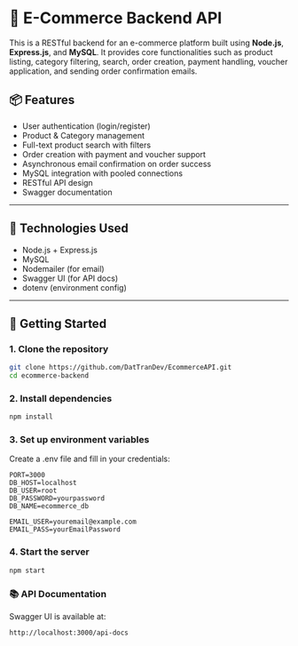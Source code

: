 # 🛒 E-Commerce Backend API

This is a RESTful backend for an e-commerce platform built using **Node.js**, **Express.js**, and **MySQL**. It provides core functionalities such as product listing, category filtering, search, order creation, payment handling, voucher application, and sending order confirmation emails.

## 📦 Features

- User authentication (login/register)
- Product & Category management
- Full-text product search with filters
- Order creation with payment and voucher support
- Asynchronous email confirmation on order success
- MySQL integration with pooled connections
- RESTful API design
- Swagger documentation

---

## 🧰 Technologies Used

- Node.js + Express.js
- MySQL
- Nodemailer (for email)
- Swagger UI (for API docs)
- dotenv (environment config)

---

## 🚀 Getting Started

### 1. Clone the repository

```bash
git clone https://github.com/DatTranDev/EcommerceAPI.git
cd ecommerce-backend
```
### 2. Install dependencies
```bash
npm install
```
### 3. Set up environment variables
Create a .env file and fill in your credentials:

```env
PORT=3000
DB_HOST=localhost
DB_USER=root
DB_PASSWORD=yourpassword
DB_NAME=ecommerce_db

EMAIL_USER=youremail@example.com
EMAIL_PASS=yourEmailPassword
```
### 4. Start the server
```bash
npm start
```
### 📚 API Documentation
Swagger UI is available at:
```bash
http://localhost:3000/api-docs
```
